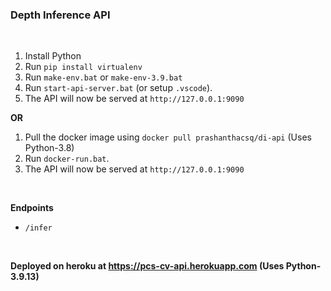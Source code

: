 ### **Depth Inference API**<br>

<br>

1. Install Python
2. Run `pip install virtualenv`
3. Run `make-env.bat` or `make-env-3.9.bat`
4. Run `start-api-server.bat` (or setup `.vscode`).
5. The API will now be served at `http://127.0.0.1:9090`

**OR**


1. Pull the docker image using `docker pull prashanthacsq/di-api` (Uses Python-3.8)
2. Run `docker-run.bat`. 
3. The API will now be served at `http://127.0.0.1:9090`

<br>

**Endpoints**

- `/infer`

<br>

**Deployed on heroku at https://pcs-cv-api.herokuapp.com (Uses Python-3.9.13)**
